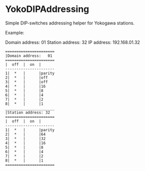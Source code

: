 



# YokoDIPAddressing
Simple DIP-switches addressing helper for Yokogawa stations.


Example:

Domain address: 01
Station address: 32
IP address: 192.168.01.32

	======================
	|Domain address:   01
	======================
	|  off  |  on  |
	----------------------
	1|  *   |      |parity
	2|  *   |      |off
	3|  *   |      |off
	4|  *   |      |16
	5|  *   |      |8
	6|  *   |      |4
	7|  *   |      |2
	8|  *   |      |1
	______________________
	|Station address: 32  
	======================
	|  off  |  on  |
	----------------------
	1|  *   |      |parity
	2|  *   |      |64
	3|  *   |      |32
	4|  *   |      |16
	5|  *   |      |8
	6|  *   |      |4
	7|  *   |      |2
	8|  *   |      |1
	======================
